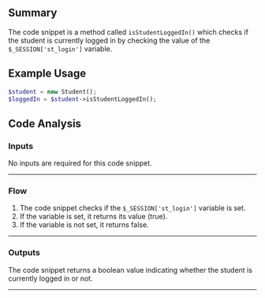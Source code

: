## Summary
The code snippet is a method called `isStudentLoggedIn()` which checks if the student is currently logged in by checking the value of the `$_SESSION['st_login']` variable.

## Example Usage
```php
$student = new Student();
$loggedIn = $student->isStudentLoggedIn();
```

## Code Analysis
### Inputs
No inputs are required for this code snippet.
___
### Flow
1. The code snippet checks if the `$_SESSION['st_login']` variable is set.
2. If the variable is set, it returns its value (true).
3. If the variable is not set, it returns false.
___
### Outputs
The code snippet returns a boolean value indicating whether the student is currently logged in or not.
___
